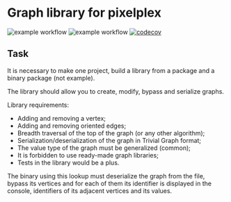 # Graph library for pixelplex

![example workflow](https://github.com/usrsem/graph/actions/workflows/check-and-lint.yaml/badge.svg) ![example workflow](https://github.com/usrsem/graph/actions/workflows/test.yaml/badge.svg) [![codecov](https://codecov.io/gh/usrsem/graph/branch/main/graph/badge.svg?token=OHLZ48OAM7)](https://codecov.io/gh/usrsem/graph)

## Task
It is necessary to make one project, build a library from a package and a binary package (not
example).

The library should allow you to create, modify, bypass and serialize
graphs.

Library requirements:
- Adding and removing a vertex;
- Adding and removing oriented edges;
- Breadth traversal of the top of the graph (or any other algorithm);
- Serialization/deserialization of the graph in Trivial Graph format;
- The value type of the graph must be generalized (common);
- It is forbidden to use ready-made graph libraries;
- Tests in the library would be a plus.

The binary using this lookup must deserialize the graph from the file, bypass
its vertices and for each of them its identifier is displayed in the console,
identifiers of its adjacent vertices and its values.
